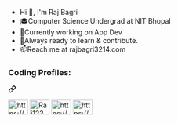 - Hi 👋, I'm Raj Bagri
- 🎓Computer Science Undergrad at NIT Bhopal
- 🔭Currently working on App Dev
- 🌱Always ready to learn & contribute.
- 📫Reach me at rajbagri3214.com

<div class="markdown-heading" dir="auto"><h3 align="left" class="heading-element" dir="auto">Coding Profiles:</h3><a id="user-content-Coding-Profiles" class="anchor" aria-label="Permalink: Coding profiles:" href="#Coding-Profiles"><svg class="octicon octicon-link" viewBox="0 0 16 16" version="1.1" width="16" height="16" aria-hidden="true"><path d="m7.775 3.275 1.25-1.25a3.5 3.5 0 1 1 4.95 4.95l-2.5 2.5a3.5 3.5 0 0 1-4.95 0 .751.751 0 0 1 .018-1.042.751.751 0 0 1 1.042-.018 1.998 1.998 0 0 0 2.83 0l2.5-2.5a2.002 2.002 0 0 0-2.83-2.83l-1.25 1.25a.751.751 0 0 1-1.042-.018.751.751 0 0 1-.018-1.042Zm-4.69 9.64a1.998 1.998 0 0 0 2.83 0l1.25-1.25a.751.751 0 0 1 1.042.018.751.751 0 0 1 .018 1.042l-1.25 1.25a3.5 3.5 0 1 1-4.95-4.95l2.5-2.5a3.5 3.5 0 0 1 4.95 0 .751.751 0 0 1-.018 1.042.751.751 0 0 1-1.042.018 1.998 1.998 0 0 0-2.83 0l-2.5 2.5a1.998 1.998 0 0 0 0 2.83Z"></path></svg></a></div>

<p align="left" dir="auto" margin = "10px">
<a href="https://www.geeksforgeeks.org/user/raj_bagri/" rel="nofollow"><img align="center" src="https://raw.githubusercontent.com/rahuldkjain/github-profile-readme-generator/master/src/images/icons/Social/geeks-for-geeks.svg" alt="https://auth.geeksforgeeks.org/user/raj_bagri/practice/" margin = "100px" height="30" width="40" style="max-width: 100%;"></a>
<a href="https://www.leetcode.com/Raj123_/" rel="nofollow"><img align="center" src="https://raw.githubusercontent.com/rahuldkjain/github-profile-readme-generator/master/src/images/icons/Social/leet-code.svg" alt="Raj123_/" height="30" width="40" style="max-width: 100%;"></a>
<a href="https://codeforces.com/profile/Rajbagri10" rel="nofollow"><img align="center" src="https://raw.githubusercontent.com/rahuldkjain/github-profile-readme-generator/master/src/images/icons/Social/codeforces.svg" alt="https://codeforces.com/profile/Rajbagri10" height="30" width="40" style="max-width: 100%;"></a>
<a href="https://www.naukri.com/code360/profile/raj123" rel="nofollow"><img align="center" src="https://th.bing.com/th?id=ODLS.aa04fe21-e23f-428e-8a72-e1428b294905&w=32&h=32&qlt=90&pcl=fffffa&o=6&pid=1.2" alt="https://www.naukri.com/code360/profile/raj123" height="30" width="40" style="max-width: 100%;"></a>
</p>



<!---
rajbagri/rajbagri is a ✨ special ✨ repository because its `README.md` (this file) appears on your GitHub profile.
You can click the Preview link to take a look at your changes.
--->
